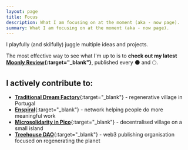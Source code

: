 ```yaml
---
layout: page
title: Focus
description: What I am focusing on at the moment (aka - now page).
summary: What I am focusing on at the moment (aka - now page).
---
```


I playfully (and skilfully) juggle multiple ideas and projects.

The most effective way to see what I'm up to is to **check out my latest [Moonly Review](https://michalkorzonek.substack.com){:target="_blank"}**, published every 🌑 and 🌕.

## I actively contribute to:

- [**Traditional Dream Factory**](https://traditionaldreamfactory.com){:target="_blank"} - regenerative village in Portugal
- [**Enspiral**](https://enspiral.com){:target="_blank"} - network helping people do more meaningful work
- [**Microsolidarity in Pico**](https://pico.microsolidarity.cc){:target="_blank"} - decentralised village on a small island
- [**Treehouse DAO**](https://treehousedao.earth){:target="_blank"} - web3 publishing organisation focused on regenerating the planet
